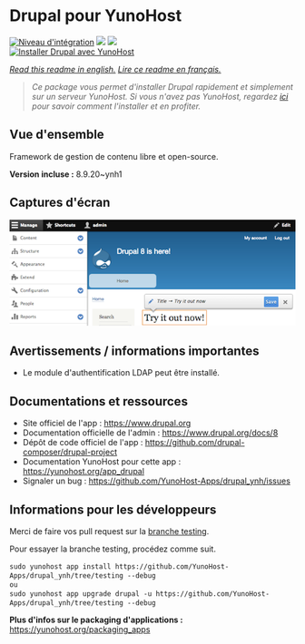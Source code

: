 # Drupal pour YunoHost

[![Niveau d'intégration](https://dash.yunohost.org/integration/drupal.svg)](https://dash.yunohost.org/appci/app/drupal) ![](https://ci-apps.yunohost.org/ci/badges/drupal.status.svg) ![](https://ci-apps.yunohost.org/ci/badges/drupal.maintain.svg)  
[![Installer Drupal avec YunoHost](https://install-app.yunohost.org/install-with-yunohost.svg)](https://install-app.yunohost.org/?app=drupal)

*[Read this readme in english.](./README.md)*
*[Lire ce readme en français.](./README_fr.md)*

> *Ce package vous permet d'installer Drupal rapidement et simplement sur un serveur YunoHost.
Si vous n'avez pas YunoHost, regardez [ici](https://yunohost.org/#/install) pour savoir comment l'installer et en profiter.*

## Vue d'ensemble

Framework de gestion de contenu libre et open-source.

**Version incluse :** 8.9.20~ynh1



## Captures d'écran

![](./doc/screenshots/screenshot.png)

## Avertissements / informations importantes

* Le module d'authentification LDAP peut être installé.

## Documentations et ressources

* Site officiel de l'app : https://www.drupal.org
* Documentation officielle de l'admin : https://www.drupal.org/docs/8
* Dépôt de code officiel de l'app : https://github.com/drupal-composer/drupal-project
* Documentation YunoHost pour cette app : https://yunohost.org/app_drupal
* Signaler un bug : https://github.com/YunoHost-Apps/drupal_ynh/issues

## Informations pour les développeurs

Merci de faire vos pull request sur la [branche testing](https://github.com/YunoHost-Apps/drupal_ynh/tree/testing).

Pour essayer la branche testing, procédez comme suit.
```
sudo yunohost app install https://github.com/YunoHost-Apps/drupal_ynh/tree/testing --debug
ou
sudo yunohost app upgrade drupal -u https://github.com/YunoHost-Apps/drupal_ynh/tree/testing --debug
```

**Plus d'infos sur le packaging d'applications :** https://yunohost.org/packaging_apps